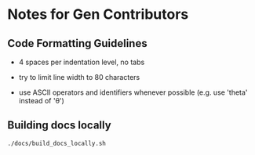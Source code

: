 # Notes for Gen Contributors

## Code Formatting Guidelines

- 4 spaces per indentation level, no tabs

- try to limit line width to 80 characters

- use ASCII operators and identifiers whenever possible (e.g. use 'theta' instead of 'θ')

## Building docs locally

```sh
./docs/build_docs_locally.sh
```
